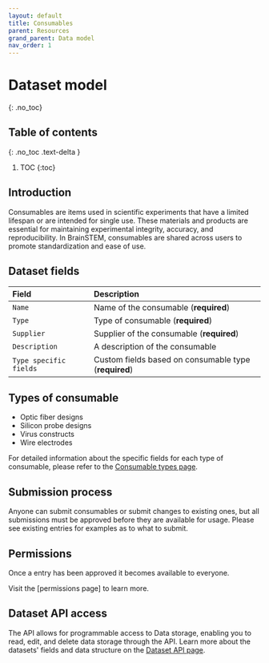 ```yaml
---
layout: default
title: Consumables
parent: Resources
grand_parent: Data model
nav_order: 1
---
```


# Dataset model
{: .no_toc}

## Table of contents
{: .no_toc .text-delta }

1. TOC
{:toc}

## Introduction 

Consumables are items used in scientific experiments that have a limited lifespan or are intended for single use. These materials and products are essential for maintaining experimental integrity, accuracy, and reproducibility. In BrainSTEM, consumables are shared across users to promote standardization and ease of use.

## Dataset fields

| Field                | Description |
|:---------------------|:------------|
| `Name`                 | Name of the consumable (**required**) |
| `Type`  			   | Type of consumable (**required**) |
| `Supplier`             | Supplier of the consumable (**required**) |
| `Description`          | A description of the consumable |
| `Type specific fields` | Custom fields based on consumable type (**required**) |

## Types of consumable

- Optic fiber designs
- Silicon probe designs
- Virus constructs
- Wire electrodes

For detailed information about the specific fields for each type of consumable, please refer to the [Consumable types page]({{"datamodel/schemas/consumables/"|absolute_url}}).

## Submission process

Anyone can submit consumables or submit changes to existing ones, but all submissions must be approved before they are available for usage. Please see existing entries for examples as to what to submit.

## Permissions

Once a entry has been approved it becomes available to everyone.

Visit the [permissions page] to learn more. 

## Dataset API access

The API allows for programmable access to Data storage, enabling you to read, edit, and delete data storage through the API. Learn more about the datasets' fields and data structure on the [Dataset API page]({{"api/resources/consumable/"|absolute_url}}). 
